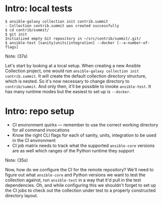 <!-- .slide: data-transition="slide-in fade-out" -->

# Intro: local tests

```console
$ ansible-galaxy collection init contrib.summit
- Collection contrib.summit was created successfully
$ cd contrib/summit/
$ git init
Initialized empty Git repository in ~/src/contrib/summit/.git/
$ ansible-test [sanity|units|integration] --docker [--a-number-of-flags]
```
<!-- .element: style="font-size: 0.75em;" -->

Note: (37s)

Let's start by looking at a local setup. When creating a new Ansible
Collection project, one would run `ansible-galaxy collection init
contrib.summit`. It will create the default collection directory
structure, which is nested. So it's now necessary to change directory
to `contrib/summit`. And only then, it'll be possible to invoke
`ansible-test`. It has many runtime modes but the easiest to set up
is `--docker`.

>>>>>

# Intro: repo setup

* CI environment quirks — remember to use the correct working directory
  for all command invocations
* Know the right CLI flags for each of sanity, units, integration to be
  used in the CI environment
* CI job matrix needs to track what the supported `ansible-core`
  versions are as well which ranges of the Python runtime they support

Note: (35s)

Now, how do we configure the CI for the remote repository?
We'll need to figure out what `ansible-core` and Python versions we want
to test the collection against, run `ansible-test` in a way that it'd
pull in the test dependencies. Oh, and while configuring this we
shouldn't forget to set up the CI jobs to check out the collection under
test to a properly constructed directory layout.
